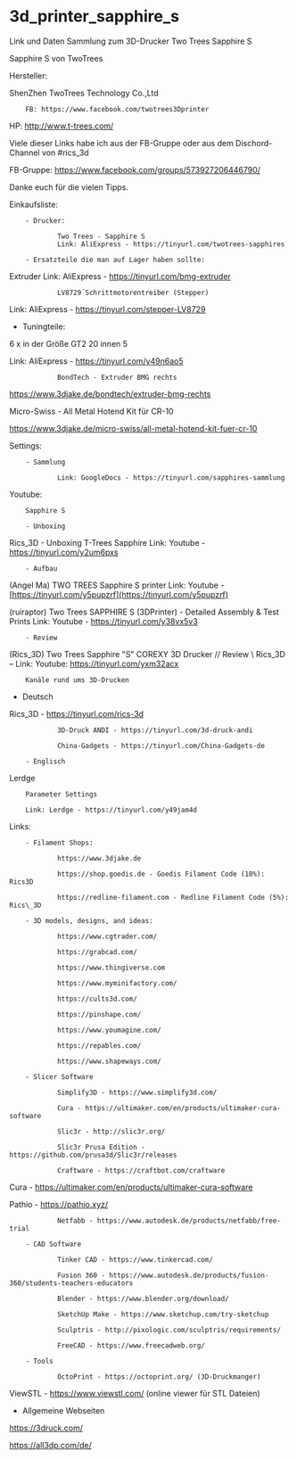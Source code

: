 # 3d_printer_sapphire_s
Link und Daten Sammlung zum 3D-Drucker Two Trees Sapphire S



Sapphire S von TwoTrees

Hersteller:

ShenZhen TwoTrees Technology Co.,Ltd

        FB: https://www.facebook.com/twotrees3Dprinter

 HP: http://www.t-trees.com/

Viele dieser Links habe ich aus der FB-Gruppe oder aus dem Dischord-Channel  von #rics\_3d

FB-Gruppe: https://www.facebook.com/groups/573927206446790/

Danke euch für die vielen Tipps.

Einkaufsliste:

        - Drucker:

                Two Trees - Sapphire S
                Link: AliExpress - https://tinyurl.com/twotrees-sapphires

        - Ersatzteile die man auf Lager haben sollte:

  Extruder
                Link: AliExpress - https://tinyurl.com/bmg-extruder

                LV8729´Schrittmotorentreiber (Stepper)

  Link: AliExpress  - https://tinyurl.com/stepper-LV8729

 - Tuningteile:

  6 x in der Größe GT2 20 innen 5

  Link: AliExpress  -  https://tinyurl.com/y49n6ao5

                BondTech - Extruder BMG rechts

  https://www.3djake.de/bondtech/extruder-bmg-rechts

  Micro-Swiss - All Metal Hotend Kit für CR-10

  https://www.3djake.de/micro-swiss/all-metal-hotend-kit-fuer-cr-10



Settings:

        - Sammlung

                Link: GoogleDocs - https://tinyurl.com/sapphires-sammlung



Youtube:

        Sapphire S

        - Unboxing

Rics\_3D -  Unboxing T-Trees Sapphire
Link: Youtube -  https://tinyurl.com/y2um6pxs

        - Aufbau

(Angel Ma) TWO TREES Sapphire S printer
Link: Youtube -  [https://tinyurl.com/y5pupzrf](https://tinyurl.com/y5pupzrf)

(ruiraptor) Two Trees SAPPHIRE S (3DPrinter) - Detailed Assembly &amp; Test Prints
Link: Youtube -  https://tinyurl.com/y38vx5v3

        - Review

(Rics\_3D) Two Trees Sapphire &quot;S&quot; COREXY 3D Drucker // Review \\ Rics\_3D –
Link: Youtube:  https://tinyurl.com/yxm32acx

        Kanäle rund ums 3D-Drucken

  - Deutsch

  Rics\_3D - https://tinyurl.com/rics-3d

                3D-Druck ANDI - https://tinyurl.com/3d-druck-andi

                China-Gadgets - https://tinyurl.com/China-Gadgets-de

        - Englisch

Lerdge

        Parameter Settings

        Link: Lerdge - https://tinyurl.com/y49jam4d

Links:

        - Filament Shops:

                https://www.3djake.de

                https://shop.goedis.de - Goedis Filament Code (10%): Rics3D

                https://redline-filament.com - Redline Filament Code (5%): Rics\_3D

        - 3D models, designs, and ideas:

                https://www.cgtrader.com/

                https://grabcad.com/

                https://www.thingiverse.com

                https://www.myminifactory.com/

                https://cults3d.com/

                https://pinshape.com/

                https://www.youmagine.com/

                https://repables.com/

                https://www.shapeways.com/

        - Slicer Software

                Simplify3D - https://www.simplify3d.com/

                Cura - https://ultimaker.com/en/products/ultimaker-cura-software

                Slic3r - http://slic3r.org/

                Slic3r Prusa Edition - https://github.com/prusa3d/Slic3r/releases

                Craftware - https://craftbot.com/craftware

  Cura - https://ultimaker.com/en/products/ultimaker-cura-software

  Pathio - https://pathio.xyz/

                Netfabb - https://www.autodesk.de/products/netfabb/free-trial

        - CAD Software

                Tinker CAD - https://www.tinkercad.com/

                Fusion 360 - https://www.autodesk.de/products/fusion-360/students-teachers-educators

                Blender - https://www.blender.org/download/

                SketchUp Make - https://www.sketchup.com/try-sketchup

                Sculptris - http://pixologic.com/sculptris/requirements/

                FreeCAD - https://www.freecadweb.org/

        - Tools

                OctoPrint - https://octoprint.org/ (3D-Druckmanger)

  ViewSTL - https://www.viewstl.com/ (online viewer für STL Dateien)

 - Allgemeine Webseiten

  https://3druck.com/

  https://all3dp.com/de/

